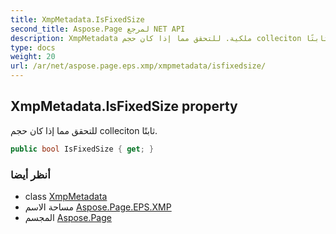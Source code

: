 ```yaml
---
title: XmpMetadata.IsFixedSize
second_title: Aspose.Page لمرجع NET API
description: XmpMetadata ملكية. للتحقق مما إذا كان حجم colleciton ثابتًا.
type: docs
weight: 20
url: /ar/net/aspose.page.eps.xmp/xmpmetadata/isfixedsize/
---
```

## XmpMetadata.IsFixedSize property

للتحقق مما إذا كان حجم colleciton ثابتًا.

```csharp
public bool IsFixedSize { get; }
```

### أنظر أيضا

* class [XmpMetadata](../)
* مساحة الاسم [Aspose.Page.EPS.XMP](../../xmpmetadata/)
* المجسم [Aspose.Page](../../../)


